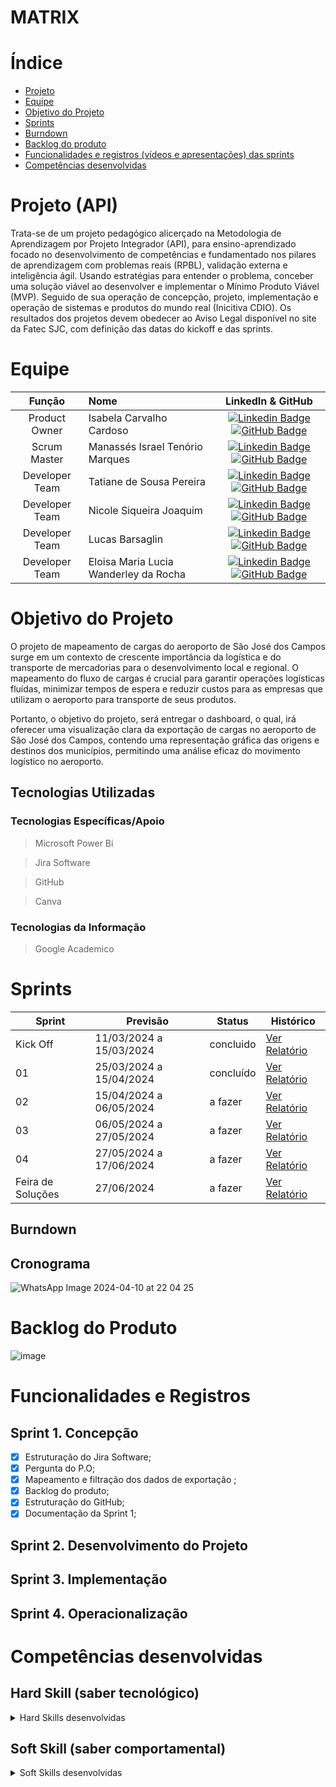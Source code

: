 #     MATRIX



# Índice

* [Projeto](#projeto-template)
* [Equipe](#equipe)
* [Objetivo do Projeto](#objetivo-do-projeto)
* [Sprints](#Sprints)
* [Burndown](#Burndown)
* [Backlog do produto](#Backlog-do-produto)
* [Funcionalidades e registros (vídeos e apresentações) das sprints](#uncionalidades-e-registros-(vídeos-e-apresnetações)-das-sprints)
* [Competências desenvolvidas](#competências-desenvolvidas)


# Projeto (API) 
Trata-se de um projeto pedagógico alicerçado na Metodologia de Aprendizagem por Projeto Integrador (API), para ensino-aprendizado focado no desenvolvimento de competências e fundamentado nos pilares de aprendizagem com problemas reais (RPBL), validação externa e inteligência ágil. Usando estratégias para entender o problema, conceber uma solução viável ao desenvolver e implementar o Mínimo Produto Viável (MVP). Seguido de sua operação de concepção, projeto, implementação e operação de sistemas e produtos do mundo real (Inicitiva CDIO). Os resultados dos projetos devem obedecer ao Aviso Legal disponível no site da Fatec SJC, com definição das datas do kickoff e das sprints.


# Equipe
|    Função     | Nome                                  |                                                                                                                                                      LinkedIn & GitHub                                                                                                                                                      |
| :-----------: | :------------------------------------ | :-------------------------------------------------------------------------------------------------------------------------------------------------------------------------------------------------------------------------------------------------------------------------------------------------------------------------: |
| Product Owner |  Isabela Carvalho Cardoso    |     [![Linkedin Badge](https://img.shields.io/badge/Linkedin-blue?style=flat-square&logo=Linkedin&logoColor=white)](https://www.linkedin.com/in/isabela-cardoso-b23a57276/) [![GitHub Badge](https://img.shields.io/badge/GitHub-111217?style=flat-square&logo=github&logoColor=white)](https://github.com/isabelacardd)             |
| Scrum Master  | Manassés Israel Tenório Marques |      [![Linkedin Badge](https://img.shields.io/badge/Linkedin-blue?style=flat-square&logo=Linkedin&logoColor=white)](https://www.linkedin.com/in/manass%C3%A9s-ten%C3%B3rio-184182185?utm_source=share&utm_campaign=share_via&utm_content=profile&utm_medium=android_app) [![GitHub Badge](https://img.shields.io/badge/GitHub-111217?style=flat-square&logo=github&logoColor=white)](https://github.com/MANASSES2710)     |
| Developer Team  | Tatiane de Sousa Pereira             |         [![Linkedin Badge](https://img.shields.io/badge/Linkedin-blue?style=flat-square&logo=Linkedin&logoColor=white)](https://www.linkedin.com/in/tatiane-sousa-5b564625b?utm_source=share&utm_campaign=share_via&utm_content=profile&utm_medium=ios_app) [![GitHub Badge](https://img.shields.io/badge/GitHub-111217?style=flat-square&logo=github&logoColor=white)](https://github.com/tatipink)        |
| Developer Team  | Nicole Siqueira Joaquim               |         [![Linkedin Badge](https://img.shields.io/badge/Linkedin-blue?style=flat-square&logo=Linkedin&logoColor=white)](https://www.linkedin.com/in/nicole-siqueira-2538b1252?trk=contact-info) [![GitHub Badge](https://img.shields.io/badge/GitHub-111217?style=flat-square&logo=github&logoColor=white)](https://github.com/NicoleJoaquim/)        |
| Developer Team  | Lucas Barsaglin               |   [![Linkedin Badge](https://img.shields.io/badge/Linkedin-blue?style=flat-square&logo=Linkedin&logoColor=white)](https://www.linkedin.com/in/lucas-barsaglini-71774b188?trk=contact-info) [![GitHub Badge](https://img.shields.io/badge/GitHub-111217?style=flat-square&logo=github&logoColor=white)](https://github.com/Barsaglini99) |
|  Developer Team  | Eloisa Maria Lucia Wanderley da Rocha    |           [![Linkedin Badge](https://img.shields.io/badge/Linkedin-blue?style=flat-square&logo=Linkedin&logoColor=white)](https://www.linkedin.com/in/eloisa-rocha-aa6579302?trk=contact-info) [![GitHub Badge](https://img.shields.io/badge/GitHub-111217?style=flat-square&logo=github&logoColor=whiteg)](https://github.com/Eloisamlwr)  


# Objetivo do Projeto
O projeto de mapeamento de cargas do aeroporto de São José dos Campos surge em um contexto de crescente importância da logística e do transporte de mercadorias para o desenvolvimento local e regional. O mapeamento do fluxo de cargas é crucial para garantir operações logísticas fluídas, minimizar tempos de espera e reduzir custos para as empresas que utilizam o aeroporto para transporte de seus produtos.

Portanto, o objetivo do projeto, será entregar o dashboard, o qual, irá oferecer uma visualização clara da exportação de cargas no aeroporto de São José dos Campos, contendo uma representação gráfica das origens e destinos dos municípios, permitindo uma análise eficaz do movimento logístico no aeroporto.
## Tecnologias Utilizadas

 ### Tecnologias Específicas/Apoio
 > Microsoft Power Bi

 > Jira Software

 > GitHub

> Canva



 
 ### Tecnologias da Informação
 >  Google Academico

# Sprints

Sprint | Previsão | Status| Histórico|
|------|--------|------|--------|
|Kick Off | 11/03/2024 a 15/03/2024 | concluido| [Ver Relatório]() | 
|01 | 25/03/2024 a 15/04/2024| concluído| [Ver Relatório](https://drive.google.com/file/d/1kPdtbDLHvU8VxvA2pGEHq9_f9ANoFOko/view?usp=drive_link) | 
|02| 15/04/2024 a 06/05/2024| a fazer |[Ver Relatório]() | 
|03| 06/05/2024 a 27/05/2024| a fazer|[Ver Relatório]() | 
|04| 27/05/2024 a 17/06/2024| a fazer |[Ver Relatório]()  | 
|Feira de Soluções|27/06/2024 | a fazer |[Ver Relatório]() | 

## Burndown


## Cronograma
![WhatsApp Image 2024-04-10 at 22 04 25](https://github.com/MANASSES2710/MATRIX05-PROJETO/assets/163483638/18eeab2b-a706-4019-a0a4-9b5ec8f40fef)

</div>

  
# Backlog do Produto
![image](https://github.com/MANASSES2710/MATRIX05-PROJETO/assets/163482917/c5f1d7e3-db23-4cfd-bd09-3031f783fa5e)

  

<div align="center">
    

</div>

# Funcionalidades e Registros



## Sprint 1. Concepção
- [x] Estruturação do Jira Software;
- [x] Pergunta do P.O;
- [x] Mapeamento e filtração dos dados de exportação  ;
- [x] Backlog do produto;
- [x] Estruturação do GitHub;
- [x] Documentação da Sprint 1;

## Sprint 2. Desenvolvimento do Projeto

## Sprint 3. Implementação 

## Sprint 4. Operacionalização

# Competências desenvolvidas

## Hard Skill (saber tecnológico)
<details>
<summary>Hard Skills desenvolvidas</summary>
  
| Tecnologia/Metodologia | Classificação |
| ---------------------- | ------------- |
| GitHub | ★ ★ ★ ★ ★ ★ ★ ☆ ☆ ☆ |
| Gestão de Projetos | ★ ★ ★ ★ ★ ★ ☆ ☆ ☆ ☆ |
| Scrum Master | ★ ★ ★ ★ ★ ★ ★ ☆ ☆ ☆ |
| Prodct Owner | ★ ★ ★ ★ ★ ★ ☆ ☆ ☆ ☆ |
| Markdown | ★ ★ ★ ★ ★ ★ ☆ ☆ ☆ ☆ |
| Git Projects | ★ ★ ★ ★ ★ ★ ★ ☆ ☆ ☆ |
 
</details>

## Soft Skill (saber comportamental)
<details>
<summary>Soft Skills desenvolvidas</summary>

| Habilidades | Classificação |
| ---------------------- | ------------- |
| Colaboração | ★ ★ ★ ★ ★ ★ ★ ★ ★ ☆ |
| Proatividade| ★ ★ ★ ★ ★ ★ ★ ☆ ☆ ☆ |
| Pensamento Crítico | ★ ★ ★ ★ ★ ★ ★ ☆ ☆ ☆ |
| Gerenciamento de Tempo | ★ ★ ★ ★ ★ ★ ★ ☆ ☆ ☆ |
| Adaptabilidade | ★ ★ ★ ★ ★ ★ ★ ☆ ☆ ☆ |
| Resiliência | ★ ★ ★ ★ ★ ★ ★ ★ ☆ ☆ |

</details>



